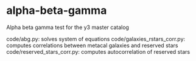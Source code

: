 # alpha-beta-gamma
Alpha beta gamma test for the y3 master catalog

code/abg.py: solves system of equations
code/galaxies_rstars_corr.py: computes correlations between metacal galaxies and reserved stars
code/reserved_stars_corr.py: computes autocorrelation of reserved stars
